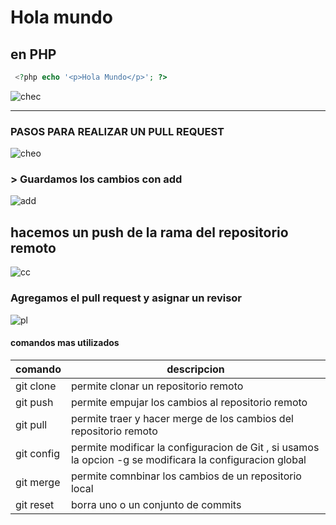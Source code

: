 #  Hola mundo 
## en PHP

```php
 <?php echo '<p>Hola Mundo</p>'; ?>
```
![chec](https://encrypted-tbn0.gstatic.com/images?q=tbn%3AANd9GcToEBFbNu4cEcxJUSvOtHRsOYCd0u9pA0uFd3IVE6wjQ_iuledS&usqp=CAU)
***
### PASOS PARA REALIZAR UN PULL REQUEST

![cheo](https://lh3.googleusercontent.com/wHGDRlpIuvgLHBbEL09SZptJk0I4jr0nCMU4NdoplLPqKQjgtjmsK5Ap7IQFfdBaVt2p01FrupHQmxQBGPtayrzqKI3VFXq3XgPmefad8S6erkdDbpZJ3_r9zFjOjWdD77iCyWpUfpwGAfs77kvhd01GWp-fBSIFC90A5TUbQ5uBvWNYSCt7-uasqmJHLGXBLhLj0mRPgEsWefE7JbdYt3ksEpiCHBcvT1ht2KboB-o2xdxYJnvvvQQtOdYU8_c3KJVv4Ll2sVbtpwr9e9qTM9ffQY-GhQ6a1OYRLYPVYdma3bGCLsIO4PiXL5Nv1qdQsZ7LOHyzjMJhSm9HWArikNriwWgoyeHiyRiAiMuTMq7a1oxmmosWVoS14Robznqe2K1w3l_QUNDGREm5xd2NpEkYh_vtT09hOzloe4qCx2P_i2m-kk3y7nej5_Pqml6a40oNav9CZI7FwoFIw4y9HUN2lvpyecuwzsrqbq5_gOiWZqAmD-KMNRvA360hOoVOfjAdguHQV7D5nXvOnzrfOqZFMQJyY3BZeTnT9qYeUnmHUWKryFrulJzmLphO1St_xA36neJrP5m5KLolNHvjLOR7K-VMAQm3ApWTt_8vmW5MqHsVSZBWZPqsk74ySDsPZrtRleVF5g-plITLNOGlIlmcuig-zxh6DPJx7jtzvJ3TQT3PYo_A-Wm8A6-EXg=w492-h60-no?authuser=0)

### > Guardamos los cambios con add
![add](https://lh3.googleusercontent.com/RwpxLPJl8ci5CJl1MtkoB8ZlEZFR4nbZWKKmD3aHaf3tmzEHPvQxZS0Cq0VcKrEJ4U0yTF8LWFtfSRRCdZA0aDgxScAwGX5xM2a9lTaMbqdMJUTLQ9uBjKLvS8UtY3oFxvsEbohvB_Ss5NyXrNBRH6Q6G7RMsV65ugear5SAgN0t0CmV-qT_Uc_Y6JwpLgxfWsdvltWuT_Dojj5NMMg5v9Jolu4g2HUzIz2vBLOIEQM-IpcTRjNkIfNUMy10SvOwgRFq0l4Fw84LMSZ6rValW728XiN-a-tMRcRMRTvM1S8Hs2AsU-6LBarXdzS81ruypbzEmOwGw6m6ngPLylvypTnjaXPVbeccuGLBz6CcKp_mrGeGAP0tUPW6wCTtTc_6JrSfFWUiQPZBfCa5V3EtOzM08OEYfvZuYcxhQqNWHXaaYGQyU_Z8CZCSqV11uJTSWkqwuYcdfbTxDqEU3UBBfWiNvEWfHbL1Rc2xrCGYcj9R5JMz4oH-oem9Q3PRBJYB7EvCXS_xBJHCxXnISJhla6ViPaNJpP_oToMf36MGRoRjbSwURvk8PTuTw9RPtqUfaBgElzVA7QPv1OU79NhoxC7AMRxze-ylcDW67C5CVQQWiGaeEz4sYzlqN5yv7vQiy1fNSssbKq1OEVW7SEzzpDUaqCuixhKEOL5SIJE7R6YeFPkkhhATPFJUj8izew=w708-h48-no?authuser=0)

## hacemos un push de la rama del repositorio remoto
![cc](https://lh3.googleusercontent.com/7GgHORllIHgNKZQoKRmVr_es04I7C_yLNihXAQINy7T5pwrjPI8NZsr81oa70x6IioHKePfNPaJ0C9M1ZuQ81WI4SqMMY-XA0cvptAKN6wPj6fASpMqCo2C8u9MntYGk2goPmFKSq2De_wFNj6MbBUgwEgc3_00980IDx-7hTt70zjvfO4u7cF2Kt9r2r-hXk4YkPqiDQlyxFMHWoLAy8s4lK70mGPrCoZx5_naOWnawFQapj2up9FvO2wGe72PKM7QzF8CPTxUCJc11m8RNcW5l_MLIQTyrQfUZEWG8-y1zrvnZYWvyM0MdrzwKCRSI4ls9Jd4Z3uC6_eZLTJZaT4ddPGqMR46Cw62HQnSvX2UnQ1BGlwWnFIRWHKJoqJWvgx1WwjLa93gTkTalFTUv5wyPhpxDo9QlV2DWbknThm76MfwQaAlx-pVln8Q8kRmLp1YBa48MCBFc_2g7AizG6L10I7j3v_1rCMFkNM7SFWxppWFFNLaeeyHfOvuOG2mIn7mqjqX07lQMUqa5aduS7hrEBnlH1mf46AVBRYTyxVcAUDdM9USJbI5bRCC3X3DQlRkqL9BfUxH-7pt7KNwgykV_nVccbKGyG8CiJhhveMjNBEfA4oNAfLxvLVc09hnCg1T6HACQ3F3QroV4dkXOfvhIsi0kysQdCwhWMacmP6e3XmtBkNbmJzWlyyR48A=w714-h253-no?authuser=0)

### Agregamos el pull request y asignar un revisor
![pl](https://lh3.googleusercontent.com/5nGYleNAL15LhZ47C2nPa_FClvGqPFi7ATZfmH0s2UqsM7mhERkJke-q63iBA1Zbm-0UFqzHDuOIUJjZU7b8VHGlS2oe8zHMMKHlSmd5b3obanuPMSGCH3tDFJcTdB7RPIKtA1AxyXaO36d3xhejHzXMH_Oh64Sg9hijklQZtbqI_flRxwlsHsRse-PtDObHxfjJhGJAhL-q_IkeB-osxrjZQ_ekiAJEca8fB_Q-lNgl66p7JiIrdnZHA2X2Ys3ZrQrTQp6BAPCe1Q4lAr81LXiDQ-JjZy9ynKHYeInGpb1ASfxk_ZM4AoGDVniH-Gp8UKk0BJVP3bDG32FpL3Xxl31EOcy_8X6Bwvip6S4fT2VgwZ9v3Vbf5egAEgq2emh6VzBwZOYpb8k3FaueVrMdISc_9t9dJVYFXSRq8ALlFyQA1nrF97EhyXOMbVDUZUBakp5uB3p6IqpvabfS5YWO8Fuz1NK46q7cA9LXkaTiojBL-GRILMQKmKN_AWMeincXyda5OjzkaD8uX2Fqe35wAHzN4O6xqRnKHI0bnR1otNX9dpj44vXLTgBUHQxfyE5_M8ALwVbnxkT-bmE_PuJWmclRp9wDGNig6-6Oi074TNh4WWzEv1Eou4u5BPKBoHN6bM8JCeONijSDVXilYbNZxdHLQ-xlgjKmnw8sQ6z8GkXGNp0GznthgPNTwJwpPw=w1130-h542-no?authuser=0)







#### comandos mas utilizados 

| comando    | descripcion                                                                                                |
|------------|------------------------------------------------------------------------------------------------------------|
| git clone  | permite clonar un repositorio remoto                                                                       |
| git push   | permite empujar los cambios al repositorio remoto                                                          |
| git pull   | permite traer y hacer merge de los cambios del repositorio remoto                                          |
| git config | permite modificar la configuracion de Git , si usamos la opcion -g  se modificara la configuracion global  |
| git merge  | permite comnbinar los cambios de un repositorio local                                                      |
| git reset  | borra uno o un conjunto de commits                                                                         |